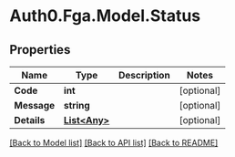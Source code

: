 # Auth0.Fga.Model.Status

## Properties

Name | Type | Description | Notes
------------ | ------------- | ------------- | -------------
**Code** | **int** |  | [optional] 
**Message** | **string** |  | [optional] 
**Details** | [**List&lt;Any&gt;**](Any.md) |  | [optional] 

[[Back to Model list]](../README.md#models) [[Back to API list]](../README.md#api-endpoints) [[Back to README]](../README.md)

